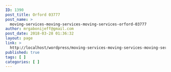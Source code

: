 ```yaml
---
ID: 1390
post_title: Orford 03777
post_name: >
  moving-services-moving-services-moving-services-orford-03777
author: mrgabonijeff@gmail.com
post_date: 2018-03-28 01:36:32
layout: page
link: >
  http://localhost/wordpress/moving-services-moving-services-moving-services-orford-03777/
published: true
tags: [ ]
categories: [ ]
---
```

